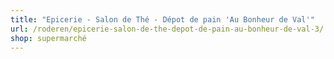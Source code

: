 ```yaml
---
title: "Epicerie - Salon de Thé - Dépot de pain 'Au Bonheur de Val'"
url: /roderen/epicerie-salon-de-the-depot-de-pain-au-bonheur-de-val-3/
shop: supermarché
---
```

